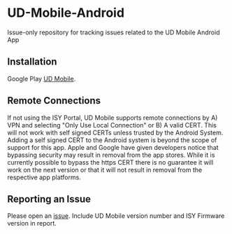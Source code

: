 # UD-Mobile-Android
Issue-only repository for tracking issues related to the UD Mobile Android App


## Installation
Google Play [UD Mobile](https://play.google.com/store/apps/details?id=com.universaldevices.udmobile).

## Remote Connections
If not using the ISY Portal, UD Mobile supports remote connections by A) VPN and selecting "Only Use Local Connection" or B) A valid CERT. This will not work with self signed CERTs unless trusted by the Android System. Adding a self signed CERT to the Android system is beyond the scope of support for this app.
Apple and Google have given developers notice that bypassing security may result in removal from the app stores. While it is currently possible to bypass the https CERT there is no guarantee it will work on the next version or that it will not result in removal from the respective app platforms.  


## Reporting an Issue
Please open an [issue](https://github.com/UniversalDevicesInc/UD-Mobile-Android/issues).
Include UD Mobile version number and ISY Firmware version in report.
